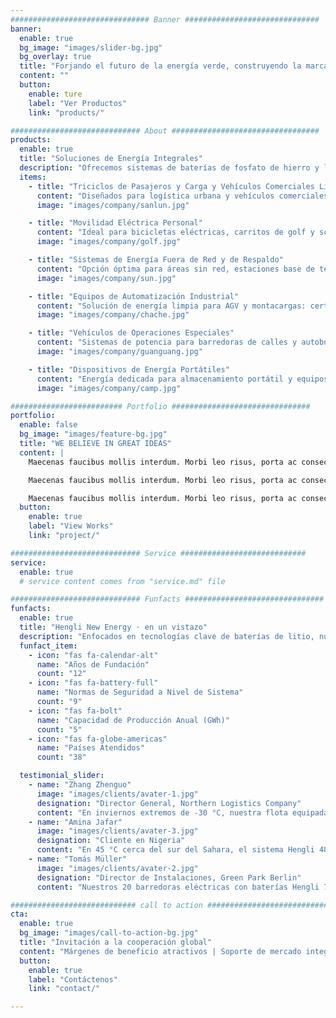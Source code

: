```yaml
---
############################### Banner ##############################
banner:
  enable: true
  bg_image: "images/slider-bg.jpg"
  bg_overlay: true
  title: "Forjando el futuro de la energía verde, construyendo la marca centenaria de Hengli"
  content: ""
  button:
    enable: ture
    label: "Ver Productos"
    link: "products/"

############################# About #################################
products:
  enable: true
  title: "Soluciones de Energía Integrales"
  description: "Ofrecemos sistemas de baterías de fosfato de hierro y litio con alta seguridad y larga vida útil, con desarrollo personalizado y amplia aplicabilidad a diversos escenarios globales de energía y almacenamiento."
  items:
    - title: "Triciclos de Pasajeros y Carga y Vehículos Comerciales Ligeros"
      content: "Diseñados para logística urbana y vehículos comerciales ligeros: excelente estabilidad de carga y operación eficiente en condiciones de frecuentes arranques y paradas."
      image: "images/company/sanlun.jpg"

    - title: "Movilidad Eléctrica Personal"
      content: "Ideal para bicicletas eléctricas, carritos de golf y scooters de movilidad, con un BMS inteligente que proporciona protección completa para un uso seguro."
      image: "images/company/golf.jpg"

    - title: "Sistemas de Energía Fuera de Red y de Respaldo"
      content: "Opción óptima para áreas sin red, estaciones base de telecomunicaciones e instalaciones residenciales/comerciales: vida útil ultra‑larga (8–10 años) con suministro de energía estable y continuo."
      image: "images/company/sun.jpg"

    - title: "Equipos de Automatización Industrial"
      content: "Solución de energía limpia para AGV y montacargas: certificado en resistencia a la perforación y compresión, diseño sin mantenimiento y alta eficiencia para operación continua."
      image: "images/company/chache.jpg"

    - title: "Vehículos de Operaciones Especiales"
      content: "Sistemas de potencia para barredoras de calles y autobuses turísticos: cumplen con altos estándares de seguridad para operaciones públicas, diseño compacto para espacios limitados."
      image: "images/company/guanguang.jpg"

    - title: "Dispositivos de Energía Portátiles"
      content: "Energía dedicada para almacenamiento portátil y equipos de exterior, con alta densidad energética y tecnología de carga rápida para garantizar suministro fiable en movilidad."
      image: "images/company/camp.jpg"

######################### Portfolio ###############################
portfolio:
  enable: false
  bg_image: "images/feature-bg.jpg"
  title: "WE BELIEVE IN GREAT IDEAS"
  content: |
    Maecenas faucibus mollis interdum. Morbi leo risus, porta ac consectetur ac, vestibulum at eros. Fusce dapibus, tellus ac cursus commodo, tortor mauris condimentum nibh, ut fermentum massa justo sit amet risus.

    Maecenas faucibus mollis interdum. Morbi leo risus, porta ac consectetur ac, vestibulum at eros. Fusce dapibus, tellus ac cursus commodo, tortor mauris condimentum nibh, ut fermentum massa justo sit amet risus.

    Maecenas faucibus mollis interdum. Morbi leo risus, porta ac consectetur ac, vestibulum at eros. Fusce dapibus, tellus ac cursus commodo, tortor mauris condimentum nibh, ut fermentum massa justo sit amet risus.
  button:
    enable: true
    label: "View Works"
    link: "project/"

############################# Service ############################
service:
  enable: true
  # service content comes from "service.md" file

############################# Funfacts ###############################
funfacts:
  enable: true
  title: "Hengli New Energy · en un vistazo"
  description: "Enfocados en tecnologías clave de baterías de litio, nuestros productos se venden en todo el mundo con un rendimiento técnico líder en la industria."
  funfact_item:
    - icon: "fas fa-calendar-alt"
      name: "Años de Fundación"
      count: "12"
    - icon: "fas fa-battery-full"
      name: "Normas de Seguridad a Nivel de Sistema"
      count: "9"
    - icon: "fas fa-bolt"
      name: "Capacidad de Producción Anual (GWh)"
      count: "5"
    - icon: "fas fa-globe-americas"
      name: "Países Atendidos"
      count: "38"

  testimonial_slider:
    - name: "Zhang Zhenguo"
      image: "images/clients/avater-1.jpg"
      designation: "Director General, Northern Logistics Company"
      content: "En inviernos extremos de -30 °C, nuestra flota equipada con baterías Hengli 72V200Ah funcionó sin fallos durante tres años consecutivos, reduciendo los costos operativos anuales en un 23 % y mejorando significativamente la fiabilidad de las entregas."
    - name: "Amina Jafar"
      image: "images/clients/avater-3.jpg"
      designation: "Cliente en Nigeria"
      content: "En 45 °C cerca del sur del Sahara, el sistema Hengli 48V200Ah proporcionó energía estable durante 2 años, almacenando energía solar de día y ofreciendo 6 horas de iluminación nocturna a 200 hogares, manteniendo los refrigeradores médicos funcionando sin interrupción."
    - name: "Tomás Müller"
      image: "images/clients/avater-2.jpg"
      designation: "Director de Instalaciones, Green Park Berlin"
      content: "Nuestros 20 barredoras eléctricas con baterías Hengli 72V150Ah mantuvieron alta capacidad después de 2000 ciclos y nos ayudaron a superar nuestros objetivos de reducción de carbono en un 35 %."

############################ call to action ###########################
cta:
  enable: true
  bg_image: "images/call-to-action-bg.jpg"
  title: "Invitación a la cooperación global"
  content: "Márgenes de beneficio atractivos | Soporte de mercado integral | Servicios técnicos profesionales"
  button:
    enable: true
    label: "Contáctenos"
    link: "contact/"

---
```


